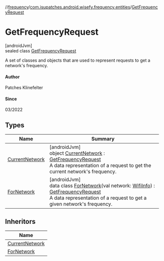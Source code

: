//[frequency](../../../index.md)/[com.isupatches.android.wisefy.frequency.entities](../index.md)/[GetFrequencyRequest](index.md)

# GetFrequencyRequest

[androidJvm]\
sealed class [GetFrequencyRequest](index.md)

A set of classes and objects that are used to represent requests to get a network's frequency.

#### Author

Patches Klinefelter

#### Since

03/2022

## Types

| Name | Summary |
|---|---|
| [CurrentNetwork](-current-network/index.md) | [androidJvm]<br>object [CurrentNetwork](-current-network/index.md) : [GetFrequencyRequest](index.md)<br>A data representation of a request to get the current network's frequency. |
| [ForNetwork](-for-network/index.md) | [androidJvm]<br>data class [ForNetwork](-for-network/index.md)(val network: [WifiInfo](https://developer.android.com/reference/kotlin/android/net/wifi/WifiInfo.html)) : [GetFrequencyRequest](index.md)<br>A data representation of a request to get a given network's frequency. |

## Inheritors

| Name |
|---|
| [CurrentNetwork](-current-network/index.md) |
| [ForNetwork](-for-network/index.md) |
